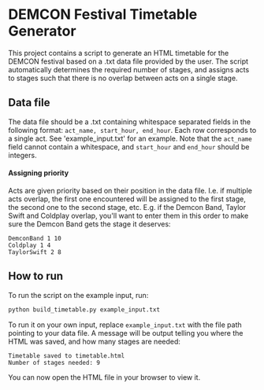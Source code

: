 # DEMCON Festival Timetable Generator

This project contains a script to generate an HTML timetable for the DEMCON festival based on a .txt data file provided by the user. The script automatically determines the required number of stages, and assigns acts to stages such that there is no overlap between acts on a single stage.

## Data file
The data file should be a .txt containing whitespace separated fields in the following format: `act_name, start_hour, end_hour`. Each row corresponds to a single act. See 'example_input.txt' for an example. Note that the `act_name` field cannot contain a whitespace, and `start_hour` and `end_hour` should be integers.

#### Assigning priority
Acts are given priority based on their position in the data file. I.e. if multiple acts overlap, the first one encountered will be assigned to the first stage, the second one to the second stage, etc. E.g. if the Demcon Band, Taylor Swift and Coldplay overlap, you'll want to enter them in this order to make sure the Demcon Band gets the stage it deserves:
```
DemconBand 1 10
Coldplay 1 4
TaylorSwift 2 8
```

## How to run
To run the script on the example input, run:
```bash
python build_timetable.py example_input.txt
```

To run it on your own input, replace `example_input.txt` with the file path pointing to your data file. A message will be output telling you where the HTML was saved, and how many stages are needed:

```
Timetable saved to timetable.html
Number of stages needed: 9
```

You can now open the HTML file in your browser to view it.

